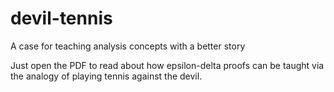 # devil-tennis
A case for teaching analysis concepts with a better story

Just open the PDF to read about how epsilon-delta proofs can be taught via the analogy of playing tennis against the devil.

